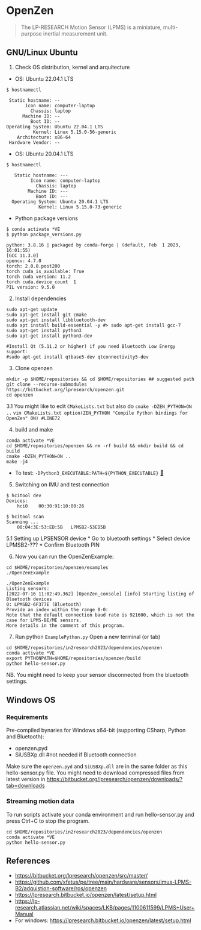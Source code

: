 # OpenZen 
> The LP-RESEARCH Motion Sensor (LPMS) is a miniature, multi-purpose inertial measurement unit.

## GNU/Linux Ubuntu

1. Check OS distribution, kernel and arquitecture
* OS: Ubuntu 22.04.1 LTS              
```
$ hostnamectl

 Static hostname: --
       Icon name: computer-laptop
         Chassis: laptop
      Machine ID: --
         Boot ID: --
Operating System: Ubuntu 22.04.1 LTS              
          Kernel: Linux 5.15.0-56-generic
    Architecture: x86-64
 Hardware Vendor: --
```

* OS: Ubuntu 20.04.1 LTS
```
$ hostnamectl

   Static hostname: ---
         Icon name: computer-laptop
           Chassis: laptop
        Machine ID: ---
           Boot ID: ---
  Operating System: Ubuntu 20.04.1 LTS
            Kernel: Linux 5.15.0-73-generic
```


* Python package versions
```
$ conda activate *VE
$ python package_versions.py 

python: 3.8.16 | packaged by conda-forge | (default, Feb  1 2023, 16:01:55) 
[GCC 11.3.0]
opencv: 4.7.0
torch: 2.0.0.post200
torch cuda_is_available: True
torch cuda version: 11.2
torch cuda.device_count  1
PIL version: 9.5.0
```


2. Install dependencies
```
sudo apt-get update
sudo apt-get install git cmake
sudo apt-get install libbluetooth-dev
sudo apt install build-essential -y #> sudo apt-get install gcc-7
sudo apt-get install python3 
sudo apt-get install python3-dev
 
#Install Qt (5.11.2 or higher) if you need Bluetooth Low Energy support: 
#sudo apt-get install qtbase5-dev qtconnectivity5-dev
``` 

3. Clone openzen 
```
mkdir -p $HOME/repositories && cd $HOME/repositories ## suggested path
git clone --recurse-submodules https://bitbucket.org/lpresearch/openzen.git
cd openzen 
```

3.1 You might like to edit `CMakeLists.txt` but also do `cmake -DZEN_PYTHON=ON ..`
    ```
    vim CMakeLists.txt
    option(ZEN_PYTHON "Compile Python bindings for OpenZen" ON) #LINE72
    ```

4. build and make
```
conda activate *VE
cd $HOME/repositories/openzen && rm -rf build && mkdir build && cd build
cmake -DZEN_PYTHON=ON ..
make -j4
```

* To test: `-DPython3_EXECUTABLE:PATH=${PYTHON_EXECUTABLE}` [:link:](https://github.com/Slicer/Slicer/issues/5498)
 
5. Switching on IMU and test connection

```
$ hcitool dev
Devices:
	hci0	00:30:91:10:00:26

$ hcitool scan
Scanning ...
	00:04:3E:53:ED:5B	LPMSB2-53ED5B
```

5.1 Setting up LPSENSOR device 
	* Go to bluetooth settings
	* Select device LPMSB2-???
	* Confirm Bluetooth PIN 

6. Now you can run the OpenZenExample:
```
cd $HOME/repositories/openzen/examples
./OpenZenExample
```

```
./OpenZenExample
Listing sensors:
[2022-07-16 11:02:49.362] [OpenZen_console] [info] Starting listing of Bluetooth devices
0: LPMSB2-6F377E (Bluetooth)
Provide an index within the range 0-0:
Note that the default connection baud rate is 921600, which is not the case for LPMS-BE/ME sensors. 
More details in the comment of this program.
```

7. Run python `ExamplePython.py`
Open a new terminal (or tab)
``` 
cd $HOME/repositories/in2research2023/dependencies/openzen
conda activate *VE 
export PYTHONPATH=$HOME/repositories/openzen/build
python hello-sensor.py
```
NB. You might need to keep your sensor disconnected from the bluetooth settings.

## Windows OS

### Requirements
Pre-compiled bynaries for Windows x64-bit (supporting CSharp, Python and Bluetooth):
* openzen.pyd
* SiUSBXp.dll #not needed if Bluetooth connection

Make sure the `openzen.pyd` and `SiUSBXp.dll` are in the same folder as this hello-sensor.py file.
You might need to download compressed files from latest version in https://bitbucket.org/lpresearch/openzen/downloads/?tab=downloads 

### Streaming motion data
To run scripts activate your conda environment and run hello-sensor.py and press Ctrl+C to stop the program.
``` 
cd $HOME/repositories/in2research2023/dependencies/openzen
conda activate *VE 
python hello-sensor.py
```

## References 
* https://bitbucket.org/lpresearch/openzen/src/master/   
* https://github.com/xfetus/pe/tree/main/hardware/sensors/imus-LPMS-B2/adquistion-software/ros/openzen  
* https://lpresearch.bitbucket.io/openzen/latest/setup.html
* https://lp-research.atlassian.net/wiki/spaces/LKB/pages/1100611599/LPMS+User+Manual
* For windows: https://lpresearch.bitbucket.io/openzen/latest/setup.html 
